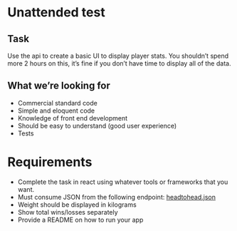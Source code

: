 # Unattended test

## Task

Use the api to create a basic UI to display player stats. You shouldn’t spend more 2 hours on this, it’s fine if you don’t have time to display all of the data.

## What we’re looking for

- Commercial standard code
- Simple and eloquent code
- Knowledge of front end development
- Should be easy to understand (good user experience)
- Tests

# Requirements

- Complete the task in react using whatever tools or frameworks that you want.
- Must consume JSON from the following endpoint: [headtohead.json](https://eurosportdigital.github.io/eurosport-web-developer-recruitment/headtohead.json)
- Weight should be displayed in kilograms
- Show total wins/losses separately
- Provide a README on how to run your app
